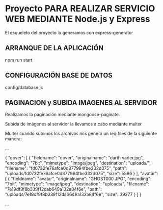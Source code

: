 # **Proyecto PARA REALIZAR SERVICIO WEB MEDIANTE Node.js y Express**

El esqueleto del proyecto lo generamos con express-generator


## ARRANQUE DE LA APLICACIÓN

npm run start



## CONFIGURACIÓN BASE DE DATOS

config/database.js


## PAGINACION y SUBIDA IMAGENES AL SERVIDOR

Realizamos la paginación mediante mongoose-paginate.

Subida de imágenes al servidor la llevamos a cabo mediante multer

Multer cuando subimos los archivos nos genera un req.files de la siguiente manera:

...

{
  "cover": [
    {
      "fieldname": "cover",
      "originalname": "darth vader.jpg",
      "encoding": "7bit",
      "mimetype": "image/jpeg",
      "destination": "uploads/",
      "filename": "fd0732fe76afce0d377994fbe332d075",
      "path": "uploads/fd0732fe76afce0d377994fbe332d075",
      "size": 5596
    }
  ],
  "avatar": [
    {
      "fieldname": "avatar",
      "originalname": "GHOST000.JPG",
      "encoding": "7bit",
      "mimetype": "image/jpeg",
      "destination": "uploads/",
      "filename": "7e19df9f8b339f12dab649a132a84f6e",
      "path": "uploads/7e19df9f8b339f12dab649a132a84f6e",
      "size": 39277
    }
  ]
}

...





